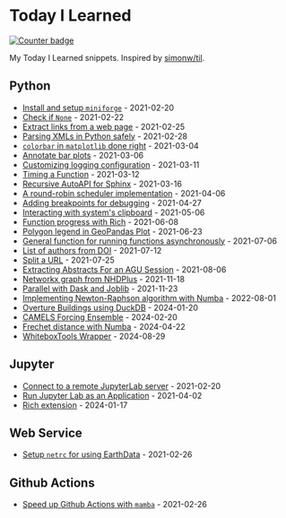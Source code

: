 # Today I Learned

[![Counter badge](https://img.shields.io/badge/count-30-green.svg)](https://shields.io/)

My Today I Learned snippets. Inspired by [simonw/til](https://github.com/simonw/til).

<!-- index starts -->

## Python

- [Install and setup `miniforge`](https://cheginit.github.io/til/python/miniforge.html) - 2021-02-20
- [Check if `None`](https://cheginit.github.io/til/python/none.html) - 2021-02-22
- [Extract links from a web page](https://cheginit.github.io/til/python/html_file.html) - 2021-02-25
- [Parsing XMLs in Python safely](https://cheginit.github.io/til/python/xlm_parse.html) - 2021-02-28
- [`colorbar` in `matplotlib` done right](https://cheginit.github.io/til/python/colorbar.html) - 2021-03-04
- [Annotate bar plots](https://cheginit.github.io/til/python/barplot.html) - 2021-03-06
- [Customizing logging configuration](https://cheginit.github.io/til/python/logging.html) - 2021-03-11
- [Timing a Function](https://cheginit.github.io/til/python/timer.html) - 2021-03-12
- [Recursive AutoAPI for Sphinx](https://cheginit.github.io/til/python/autoapi.html) - 2021-03-16
- [A round-robin scheduler implementation](https://cheginit.github.io/til/python/rr.html) - 2021-04-06
- [Adding breakpoints for debugging](https://cheginit.github.io/til/python/debugging.html) - 2021-04-27
- [Interacting with system's clipboard](https://cheginit.github.io/til/python/clipboard.html) - 2021-05-06
- [Function progress with Rich](https://cheginit.github.io/til/python/decorator.html) - 2021-06-08
- [Polygon legend in GeoPandas Plot](https://cheginit.github.io/til/python/geopandas_polt.html) - 2021-06-23
- [General function for running functions asynchronously](https://cheginit.github.io/til/python/run_async_func.html) - 2021-07-06
- [List of authors from DOI](https://cheginit.github.io/til/python/get_authors.html) - 2021-07-12
- [Split a URL](https://cheginit.github.io/til/python/get_payload.html) - 2021-07-25
- [Extracting Abstracts For an AGU Session](https://cheginit.github.io/til/python/agu_abstract.html) - 2021-08-06
- [Networkx graph from NHDPlus](https://cheginit.github.io/til/python/nhdplus.html) - 2021-11-18
- [Parallel with Dask and Joblib](https://cheginit.github.io/til/python/parallel.html) - 2021-11-23
- [Implementing Newton-Raphson algorithm with Numba](https://cheginit.github.io/til/python/newton.html) - 2022-08-01
- [Overture Buildings using DuckDB](https://cheginit.github.io/til/python/buildings.html) - 2024-01-20
- [CAMELS Forcing Ensemble](https://cheginit.github.io/til/python/camels.html) - 2024-02-20
- [Frechet distance with Numba](https://cheginit.github.io/til/python/frechet.html) - 2024-04-22
- [WhiteboxTools Wrapper](https://cheginit.github.io/til/python/whitebox.html) - 2024-08-29

## Jupyter

- [Connect to a remote JupyterLab server](https://cheginit.github.io/til/jupyter/remote.html) - 2021-02-20
- [Run Jupyter Lab as an Application](https://cheginit.github.io/til/jupyter/app.html) - 2021-04-02
- [Rich extension](https://cheginit.github.io/til/jupyter/rich.html) - 2024-01-17

## Web Service

- [Setup `netrc` for using EarthData](https://cheginit.github.io/til/web_service/netrc.html) - 2021-02-26

## Github Actions

- [Speed up Github Actions with `mamba`](https://cheginit.github.io/til/github_actions/mamba.html) - 2021-02-26

<!-- index ends -->
